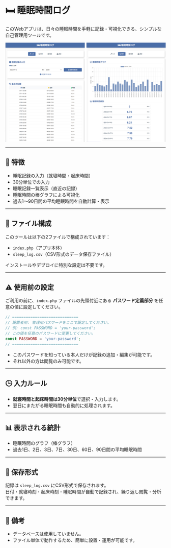 # 🛏️ 睡眠時間ログ

このWebアプリは、日々の睡眠時間を手軽に記録・可視化できる、シンプルな自己管理用ツールです。

![screenshot](./screenshots.jpg)

---

## 🔧 特徴

- 睡眠記録の入力（就寝時間・起床時間）
- 30分単位での入力
- 睡眠記録一覧表示（直近の記録）
- 睡眠時間の棒グラフによる可視化
- 過去1〜90日間の平均睡眠時間を自動計算・表示

---

## 📄 ファイル構成

このツールは以下の2ファイルで構成されています：

- `index.php`（アプリ本体）
- `sleep_log.csv`（CSV形式のデータ保存ファイル）

インストールやデプロイに特別な設定は不要です。

---

## ⚠️ 使用前の設定

ご利用の前に、`index.php` ファイルの先頭付近にある **パスワード定義部分** を任意の値に設定してください。

```php
// =============================
// 設置者用: 管理用パスワードをここで設定してください。
// 例: const PASSWORD = 'your-password';
// この値を任意のパスワードに変更してください。
const PASSWORD = 'your-password';
// =============================
```

- このパスワードを知っている本人だけが記録の追加・編集が可能です。
- それ以外の方は閲覧のみ可能です。

---

## 🕒 入力ルール

- **就寝時間と起床時間は30分単位**で選択・入力します。
- 翌日にまたがる睡眠時間も自動的に処理されます。

---

## 📊 表示される統計

- 睡眠時間のグラフ（棒グラフ）
- 過去1日、2日、3日、7日、30日、60日、90日間の平均睡眠時間

---

## 📁 保存形式

記録は `sleep_log.csv` にCSV形式で保存されます。  
日付・就寝時刻・起床時刻・睡眠時間が自動で記録され、繰り返し閲覧・分析できます。

---

## 📝 備考

- データベースは使用していません。
- ファイル単体で動作するため、簡単に設置・運用が可能です。
